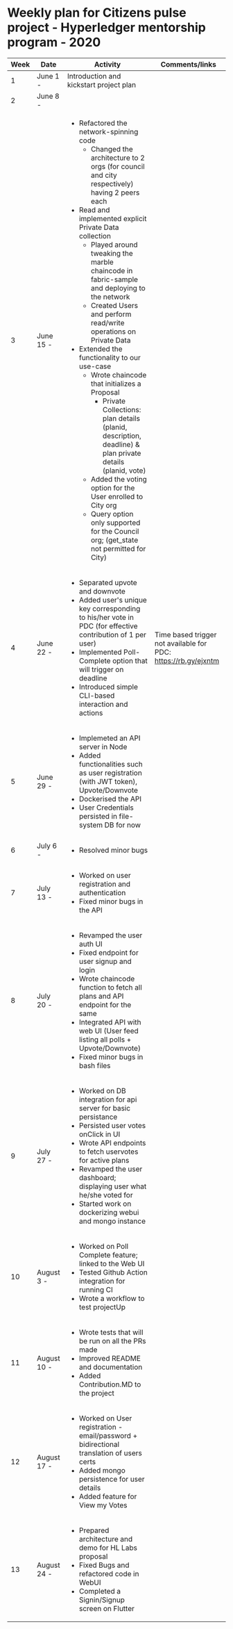 # Weekly plan for Citizens pulse project - Hyperledger mentorship program - 2020

| Week | Date        | Activity                                                                                                                                                                                                                                                                                                                                                                                                                                                                                                                                                                                                                                                                                                                                                                                                                        | Comments/links                                                 |
| ---- | ----------- | ------------------------------------------------------------------------------------------------------------------------------------------------------------------------------------------------------------------------------------------------------------------------------------------------------------------------------------------------------------------------------------------------------------------------------------------------------------------------------------------------------------------------------------------------------------------------------------------------------------------------------------------------------------------------------------------------------------------------------------------------------------------------------------------------------------------------------- | -------------------------------------------------------------- |
| 1    | June 1 -    | Introduction and kickstart project plan                                                                                                                                                                                                                                                                                                                                                                                                                                                                                                                                                                                                                                                                                                                                                                                         |                                                                |
| 2    | June 8 -    |                                                                                                                                                                                                                                                                                                                                                                                                                                                                                                                                                                                                                                                                                                                                                                                                                                 |                                                                |
| 3    | June 15 -   | <ul><li>Refactored the network-spinning code<ul><li>Changed the architecture to 2 orgs (for council and city respectively) having 2 peers each</li></ul></li><li>Read and implemented explicit Private Data collection<ul><li>Played around tweaking the marble chaincode in fabric-sample and deploying to the network </li><li>Created Users and perform read/write operations on Private Data</li></ul></li><li>Extended the functionality to our use-case<ul><li>Wrote chaincode that initializes a Proposal <ul><li>Private Collections: plan details (planid, description, deadline) & plan private details (planid, vote)</li></ul></li><li>Added the voting option for the User enrolled to City org</li> <li>Query option only supported for the Council org; (get_state not permitted for City)</li> </ul></li> </ul> |
| 4    | June 22 -   | <ul><li>Separated upvote and downvote</li> <li>Added user's unique key corresponding to his/her vote in PDC (for effective contribution of 1 per user)</li> <li>Implemented Poll-Complete option that will trigger on deadline</li> <li>Introduced simple CLI-based interaction and actions</li> </ul>                                                                                                                                                                                                                                                                                                                                                                                                                                                                                                                          | Time based trigger not available for PDC: https://rb.gy/ejxntm |
| 5    | June 29 -   | <ul><li>Implemeted an API server in Node</li> <li>Added functionalities such as user registration (with JWT token), Upvote/Downvote</li> <li>Dockerised the API</li> <li>User Credentials persisted in file-system DB for now</li> </ul>                                                                                                                                                                                                                                                                                                                                                                                                                                                                                                                                                                                        |                                                                |
| 6    | July 6 -    | <ul><li>Resolved minor bugs</li> </ul>                                                                                                                                                                                                                                                                                                                                                                                                                                                                                                                                                                                                                                                                                                                                                                                          |                                                                |
| 7    | July 13 -   | <ul><li>Worked on user registration and authentication</li> <li> Fixed minor bugs in the API</li> </ul>                                                                                                                                                                                                                                                                                                                                                                                                                                                                                                                                                                                                                                                                                                                         |                                                                |
| 8    | July 20 -   | <ul><li>Revamped the user auth UI</li> <li> Fixed endpoint for user signup and login</li> <li>Wrote chaincode function to fetch all plans and API endpoint for the same</li> <li> Integrated API with web UI (User feed listing all polls + Upvote/Downvote) </li> <li>Fixed minor bugs in bash files</li> </ul>                                                                                                                                                                                                                                                                                                                                                                                                                                                                                                                |                                                                |
| 9    | July 27 -   | <ul><li>Worked on DB integration for api server for basic persistance</li> <li>Persisted user votes onClick in UI</li> <li>Wrote API endpoints to fetch uservotes for active plans</li> <li>Revamped the user dashboard; displaying user what he/she voted for</li> <li>Started work on dockerizing webui and mongo instance</li> </ul>                                                                                                                                                                                                                                                                                                                                                                                                                                                                                         |                                                                |
| 10   | August 3 -  | <ul><li>Worked on Poll Complete feature; linked to the Web UI</li><li>Tested Github Action integration for running CI</li><li>Wrote a workflow to test projectUp</li> </ul>                                                                                                                                                                                                                                                                                                                                                                                                                                                                                                                                                                                                                                                     |                                                                |
| 11   | August 10 - | <ul><li>Wrote tests that will be run on all the PRs made</li><li>Improved README and documentation</li><li>Added Contribution.MD to the project</li> </ul>                                                                                                                                                                                                                                                                                                                                                                                                                                                                                                                                                                                                                                                                      |                                                                |
| 12   | August 17 - | <ul><li>Worked on User registration - email/password + bidirectional translation of users certs</li> <li>Added mongo persistence for user details</li> <li>Added feature for View my Votes</li> </ul>                                                                                                                                                                                                                                                                                                                                                                                                                                                                                                                                                                                                                           |                                                                |
| 13   | August 24 - | <ul><li>Prepared architecture and demo for HL Labs proposal</li> <li>Fixed Bugs and refactored code in WebUI</li> <li>Completed a Signin/Signup screen on Flutter</li> </ul>                                                                                                                                                                                                                                                                                                                                                                                                                                                                                                                                                                                                                                                    |                                                                |
